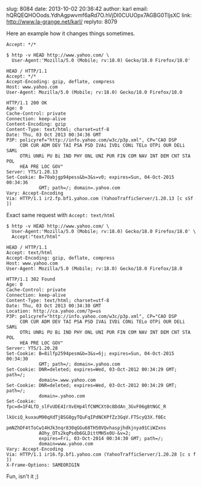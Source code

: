 slug:    8084
date:    2013-10-02 20:36:42
author:  karl
email:   hQRQEQHOOods.YdhAgpwvmf6aRd7O.hVjDl0CUUOpx7AGBG0TljsXC
link:     http://www.la-grange.net/karl/
replyto: 8079

Here an example how it changes things sometimes.

`Accept: */*`

    $ http -v HEAD http://www.yahoo.com/ \
      User-Agent:'Mozilla/5.0 (Mobile; rv:18.0) Gecko/18.0 Firefox/18.0'

    HEAD / HTTP/1.1
    Accept: */*
    Accept-Encoding: gzip, deflate, compress
    Host: www.yahoo.com
    User-Agent: Mozilla/5.0 (Mobile; rv:18.0) Gecko/18.0 Firefox/18.0

    HTTP/1.1 200 OK
    Age: 0
    Cache-Control: private
    Connection: keep-alive
    Content-Encoding: gzip
    Content-Type: text/html; charset=utf-8
    Date: Thu, 03 Oct 2013 00:34:36 GMT
    P3P: policyref="http://info.yahoo.com/w3c/p3p.xml", CP="CAO DSP
         COR CUR ADM DEV TAI PSA PSD IVAi IVDi CONi TELo OTPi OUR DELi SAMi
         OTRi UNRi PU Bi IND PHY ONL UNI PUR FIN COM NAV INT DEM CNT STA POL
         HEA PRE LOC GOV"
    Server: YTS/1.20.13
    Set-Cookie: B=70abjgp94pess&b=3&s=v0; expires=Sun, 04-Oct-2015 00:34:36
                GMT; path=/; domain=.yahoo.com
    Vary: Accept-Encoding
    Via: HTTP/1.1 ir2.fp.bf1.yahoo.com (YahooTrafficServer/1.20.13 [c sSf ])

Exact same request with `Accept: text/html`

    $ http -v HEAD http://www.yahoo.com/ \
      User-Agent:'Mozilla/5.0 (Mobile; rv:18.0) Gecko/18.0 Firefox/18.0' \
      Accept:"text/html"

    HEAD / HTTP/1.1
    Accept: text/html
    Accept-Encoding: gzip, deflate, compress
    Host: www.yahoo.com
    User-Agent: Mozilla/5.0 (Mobile; rv:18.0) Gecko/18.0 Firefox/18.0

    HTTP/1.1 302 Found
    Age: 0
    Cache-Control: private
    Connection: keep-alive
    Content-Type: text/html; charset=utf-8
    Date: Thu, 03 Oct 2013 00:34:30 GMT
    Location: http://ca.yahoo.com/?p=us
    P3P: policyref="http://info.yahoo.com/w3c/p3p.xml", CP="CAO DSP
         COR CUR ADM DEV TAI PSA PSD IVAi IVDi CONi TELo OTPi OUR DELi SAMi
         OTRi UNRi PU Bi IND PHY ONL UNI PUR FIN COM NAV INT DEM CNT STA POL
         HEA PRE LOC GOV"
    Server: YTS/1.20.28
    Set-Cookie: B=8ilfp2594pesm&b=3&s=6j; expires=Sun, 04-Oct-2015 00:34:30
                GMT; path=/; domain=.yahoo.com
    Set-Cookie: DNR=deleted; expires=Wed, 03-Oct-2012 00:34:29 GMT; path=/;
                domain=.www.yahoo.com
    Set-Cookie: DNR=deleted; expires=Wed, 03-Oct-2012 00:34:29 GMT; path=/;
                domain=.yahoo.com
    Set-Cookie: fpc=d=1F4LfD_slFvUDE4IrXvEHp4lfCNMCXt0c8DdAn_3GvF06gBtNGC_R
                lkUciQ_kuxauM90qXdTjBSG8gyTQuFqIPdNCKPfZz3GqV.FTScyQ3X.f0Ec
                pmNZhDF4tToCw14HJk3nqr830qGGu68TH50VQvhaspjhdkjnya91CiWZxns
                AOhy_OTs2kqPsdb6GLDittMH5x0U-&v=2;
                expires=Fri, 03-Oct-2014 00:34:30 GMT; path=/;
                domain=www.yahoo.com
    Vary: Accept-Encoding
    Via: HTTP/1.1 ir16.fp.bf1.yahoo.com (YahooTrafficServer/1.20.28 [c s f ])
    X-Frame-Options: SAMEORIGIN

Fun, isn't it ;)
